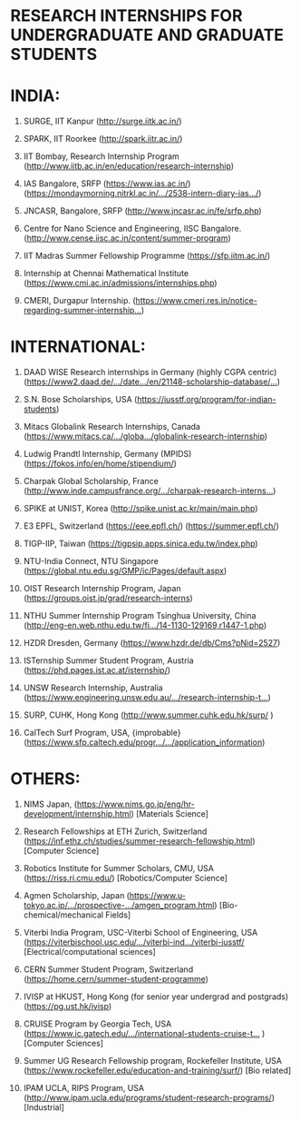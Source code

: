 # RESEARCH INTERNSHIPS FOR UNDERGRADUATE AND GRADUATE STUDENTS 

# INDIA:
1. SURGE, IIT Kanpur (http://surge.iitk.ac.in/)

2. SPARK, IIT Roorkee (http://spark.iitr.ac.in/)

3. IIT Bombay, Research Internship Program (http://www.iitb.ac.in/en/education/research-internship)

4. IAS Bangalore, SRFP (https://www.ias.ac.in/) (https://mondaymorning.nitrkl.ac.in/…/2538-intern-diary-ias…/)

5. JNCASR, Bangalore, SRFP (http://www.jncasr.ac.in/fe/srfp.php)

6. Centre for Nano Science and Engineering, IISC Bangalore. (http://www.cense.iisc.ac.in/content/summer-program)

7. IIT Madras Summer Fellowship Programme (https://sfp.iitm.ac.in/)

8. Internship at Chennai Mathematical Institute (https://www.cmi.ac.in/admissions/internships.php)

9. CMERI, Durgapur Internship.
(https://www.cmeri.res.in/notice-regarding-summer-internship…)
 
 
# INTERNATIONAL:

1. DAAD WISE Research internships in Germany (highly CGPA centric)
(https://www2.daad.de/…/date…/en/21148-scholarship-database/…)

2. S.N. Bose Scholarships, USA (https://iusstf.org/program/for-indian-students)

3. Mitacs Globalink Research Internships, Canada (https://www.mitacs.ca/…/globa…/globalink-research-internship)

4. Ludwig Prandtl Internship, Germany (MPIDS) (https://fokos.info/en/home/stipendium/)

5. Charpak Global Scholarship, France (http://www.inde.campusfrance.org/…/charpak-research-interns…)

6. SPIKE at UNIST, Korea (http://spike.unist.ac.kr/main/main.php)

7. E3 EPFL, Switzerland (https://eee.epfl.ch/) (https://summer.epfl.ch/)

8. TIGP-IIP, Taiwan (https://tigpsip.apps.sinica.edu.tw/index.php)

9. NTU-India Connect, NTU Singapore (https://global.ntu.edu.sg/GMP/ic/Pages/default.aspx)

10. OIST Research Internship Program, Japan (https://groups.oist.jp/grad/research-interns)

11. NTHU Summer Internship Program Tsinghua University, China (http://eng-en.web.nthu.edu.tw/fi…/14-1130-129169,r1447-1.php)

12. HZDR Dresden, Germany (https://www.hzdr.de/db/Cms?pNid=2527)

13. ISTernship Summer Student Program, Austria (https://phd.pages.ist.ac.at/isternship/)

14. UNSW Research Internship, Australia (https://www.engineering.unsw.edu.au/…/research-internship-t…)

15. SURP, CUHK, Hong Kong (http://www.summer.cuhk.edu.hk/surp/ )

16. CalTech Surf Program, USA, {improbable}
(https://www.sfp.caltech.edu/progr…/…/application_information)
 
# OTHERS:

1. NIMS Japan, (https://www.nims.go.jp/eng/hr-development/internship.html) [Materials Science]

2. Research Fellowships at ETH Zurich, Switzerland (https://inf.ethz.ch/studies/summer-research-fellowship.html) [Computer Science]

3. Robotics Institute for Summer Scholars, CMU, USA (https://riss.ri.cmu.edu/)
[Robotics/Computer Science]

4. Agmen Scholarship, Japan (https://www.u-tokyo.ac.jp/…/prospective-…/amgen_program.html) [Bio-chemical/mechanical Fields]

5. Viterbi India Program, USC-Viterbi School of Engineering, USA (https://viterbischool.usc.edu/…/viterbi-ind…/viterbi-iusstf/ [Electrical/computational sciences]

6. CERN Summer Student Program, Switzerland (https://home.cern/summer-student-programme)

7. IVISP at HKUST, Hong Kong (for senior year undergrad and postgrads) (https://pg.ust.hk/ivisp)

8. CRUISE Program by Georgia Tech, USA (https://www.ic.gatech.edu/…/international-students-cruise-t… ) [Computer Sciences]

9. Summer UG Research Fellowship program, Rockefeller Institute, USA (https://www.rockefeller.edu/education-and-training/surf/) [Bio related]

10. IPAM UCLA, RIPS Program, USA (http://www.ipam.ucla.edu/programs/student-research-programs/) [Industrial]
